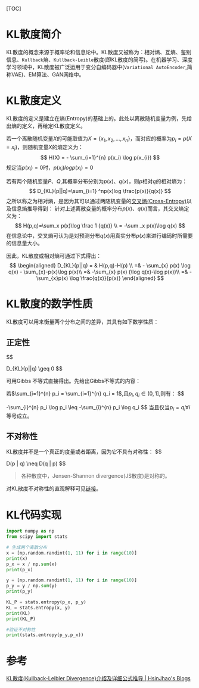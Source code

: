 [TOC]

# KL散度简介

KL散度的概念来源于概率论和信息论中。KL散度又被称为：相对熵、互熵、鉴别信息、`Kullback`熵、`Kullback-Leible`散度(即KL散度的简写)。在机器学习、深度学习领域中，KL散度被广泛运用于变分自编码器中(`Variational AutoEncoder`,简称VAE)、EM算法、GAN网络中。

# KL散度定义

KL散度的定义是建立在熵(Entropy)的基础上的。此处以离散随机变量为例，先给出熵的定义，再给定KL散度定义。

若一个离散随机变量$X$的可能取值为$X=\{x_1,x_2,\dots,x_n\}$，而对应的概率为$p_i=p(X=x_i)$，则随机变量$X$的熵定义为：
$$
H(X) = - \sum_{i=1}^{n} p(x_i) \log p(x_{i})
$$
规定当$p(x_i)=0$时，$p(x_i)logp(x_i)=0$

若有两个随机变量$P、Q$,其概率分布分别为$p(x)、q(x)$，则$p$相对$q$的相对熵为：
$$
D_{KL}(p||q)=\sum_{i=1} ^np(x)log \frac{p(x)}{q(x)}
$$
之所以称之为相对熵，是因为其可以通过两随机变量的[交叉熵(Cross-Entropy)](https://www.wikiwand.com/zh-hans/交叉熵)以及信息熵推导得到：
针对上述离散变量的概率分布$p(x)、q(x)$而言，其交叉熵定义为：
$$
H(p,q)=\sum_x p(x)\log \frac 1 {q(x)} \\
= -\sum _x p(x)\log q(x)
$$
在信息论中，交叉熵可认为是对预测分布$q(x)$用真实分布$p(x)$来进行编码时所需要的信息量大小。

因此，KL散度或相对熵可通过下式得出：
$$
\begin{aligned}
D_{KL}(p||q) = & H(p,q)-H(p) \\
=& - \sum_{x} p(x) \log q(x) - \sum_{x}-p(x)\log p(x)\\
=& -\sum_{x} p(x) (\log q(x)-\log p(x))\\
=& -\sum_{x}p(x) \log \frac{q(x)}{p(x)}
\end{aligned}
$$

# KL散度的数学性质

KL散度可以用来衡量两个分布之间的差异，其具有如下数学性质：

## 正定性

$$

D_{KL}(p||q) \geq  0
$$

可用Gibbs 不等式直接得出。先给出Gibbs不等式的内容：

若$\sum_{i=1}^{n} p_i = \sum_{i=1}^{n} q_i  = 1$,且$p_i,q_i \in(0,1]$,则有：
$$

 -\sum_{i}^{n} p_i \log p_i \leq -\sum_{i}^{n} p_i \log q_i
$$
当且仅当$p_i=q_i \forall i$等号成立。

## 不对称性

KL散度并不是一个真正的度量或者距离，因为它不具有对称性：
$$

D(p \| q) \neq D(q \| p)
$$

> 各种散度中，Jensen-Shannon divergence(JS散度)是对称的。

对KL散度不对称性的直观解释可见[链接](https://zhuanlan.zhihu.com/p/45131536)。

# KL代码实现

```python
import numpy as np
from scipy import stats

# 生成两个离散分布
x = [np.random.randint(1, 11) for i in range(10)]
print(x)
p_x = x / np.sum(x)
print(p_x)

y = [np.random.randint(1, 11) for i in range(10)]
p_y = y / np.sum(y)
print(p_y)

KL_P = stats.entropy(p_x, p_y)
KL = stats.entropy(x, y)
print(KL)
print(KL_P)

#验证不对称性
print(stats.entropy(p_y,p_x))

```

# 参考

[KL散度(Kullback-Leibler Divergence)介绍及详细公式推导 | HsinJhao's Blogs](https://hsinjhao.github.io/2019/05/22/KL-DivergenceIntroduction/)